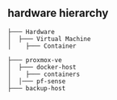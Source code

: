 ## hardware hierarchy

```
├─── Hardware
│  ├─── Virtual Machine
│    ├─── Container
```

```
├─── proxmox-ve
│  ├─── docker-host
│    ├─── containers
│  │─── pf-sense
├─── backup-host
```
